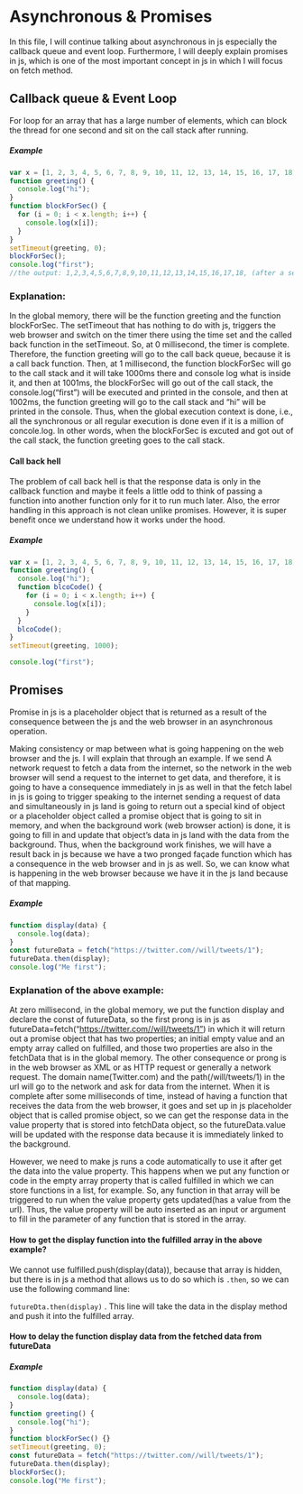 # Asynchronous & Promises
In this file, I will continue talking about asynchronous in js especially the callback queue and event loop. Furthermore, I will deeply explain promises in js, which is one of the most important concept in js in which I will focus on fetch method.

## Callback queue & Event Loop

For loop for an array that has a large number of elements, which can block the thread for one second and sit on the call stack after running.
##### Example 
```javascript
var x = [1, 2, 3, 4, 5, 6, 7, 8, 9, 10, 11, 12, 13, 14, 15, 16, 17, 18];
function greeting() {
  console.log("hi");
}
function blockForSec() {
  for (i = 0; i < x.length; i++) {
    console.log(x[i]);
  }
}
setTimeout(greeting, 0);
blockForSec();
console.log("first");
//the output: 1,2,3,4,5,6,7,8,9,10,11,12,13,14,15,16,17,18, (after a second) first, (after a second) hi
```
### Explanation:
In the global memory, there will be the function greeting and the function blockForSec. The setTimeout that has nothing to do with js, triggers the web browser and switch on the timer there using the time set and the called back function in the setTimeout. So, at 0 millisecond, the timer is complete. Therefore, the function greeting will go to the call back queue, because it is a call back function. Then, at 1 millisecond, the function blockForSec will go to the call stack and it will take 1000ms there and console log what is inside it, and then at 1001ms, the blockForSec will go out of the call stack, the console.log(“first”) will be executed and printed in the console, and then at 1002ms, the function greeting will go to the call stack and “hi” will be printed in the console. Thus, when the global execution context is done, i.e., all the synchronous or all regular execution is done even if it is a million of concole.log. In other words, when the blockForSec is excuted and got out of the call stack, the function greeting goes to the call stack.
#### Call back hell
The problem of call back hell is that the response data is only in the callback function and maybe it feels a little odd to think of passing a function into another function only for it to run much later. Also, the error handling in this approach is not clean unlike promises. However, it is super benefit once we understand how it works under the hood. 
##### Example
```javascript
var x = [1, 2, 3, 4, 5, 6, 7, 8, 9, 10, 11, 12, 13, 14, 15, 16, 17, 18];
function greeting() {
  console.log("hi");
  function blcoCode() {
    for (i = 0; i < x.length; i++) {
      console.log(x[i]);
    }
  }
  blcoCode();
}
setTimeout(greeting, 1000);

console.log("first");
```
## Promises
Promise in js is a placeholder object that is returned as a result of the consequence between the js and the web browser in an asynchronous operation.

Making consistency or map between what is going happening on the web browser and the js. I will explain that through an example. If we send A network request to fetch a data from the internet, so the network in the web browser will send a request to the internet to get data, and therefore, it is going to have a consequence immediately in js as well in that the fetch label in js is going to trigger speaking to the internet sending a request of data and simultaneously in js land is going to return out a special kind of object or a placeholder object called a promise object that is going to sit in memory, and when the background work (web browser action) is done, it is going to fill in and update that object’s data in js land with the data from the background. Thus, when the background work finishes, we will have a result back in js because we have a two pronged façade function which has a consequence in the web browser and in js as well. So, we can know what is happening in the web browser because we have it in the js land because of that mapping.

##### Example
```javascript
function display(data) {
  console.log(data);
}
const futureData = fetch("https://twitter.com//will/tweets/1");
futureData.then(display);
console.log("Me first");
```
### Explanation of the above example: 
At zero millisecond,  in the global memory, we put the function display and declare the const of futureData, so the first prong is in js as futureData=fetch(“https://twitter.com//will/tweets/1”) in which it will return out a promise object that has two properties; an initial empty value and an empty array called on fulfilled, and those two properties are also in the fetchData that is in the global memory. The other consequence or prong is in the web browser as XML or as HTTP request or generally a network request. The domain name(Twitter.com) and the path(/will/tweets/1) in the url will go to the network and ask for data from the internet. When it is complete after some milliseconds of time, instead of having a function that receives the data from the web browser, it goes and set up in js placeholder object that is called promise object, so we can get the response data in the value property that is stored into fetchData object, so the futureData.value will be updated with the response data because it is immediately linked to the background. 

However, we need to make js runs a code automatically to use it after get the data into the value property. This happens when we put any function or code in the empty array property that is called fulfilled in which we can store functions in a list, for example. So, any function in that array will be triggered to run when the value property gets updated(has a value from the url). Thus, the value property will be auto inserted as an input or argument to fill in the parameter of any function that is stored in the array.

#### How to get the display function into the fulfilled array in the above example? 
We cannot use fulfilled.push(display(data)), because that array is hidden, but there is in js a method that allows us to do so which is ``` .then ```, so we can use the following command line:

``` futureDta.then(display) ``` . This line will take the data in the display method and push it into the fulfilled array.
#### How to delay the function display data from the fetched data from futureData

##### Example
```javascript
function display(data) {
  console.log(data);
}
function greeting() {
  console.log("hi");
}
function blockForSec() {}
setTimeout(greeting, 0);
const futureData = fetch("https://twitter.com//will/tweets/1");
futureData.then(display);
blockForSec();
console.log("Me first");
```



